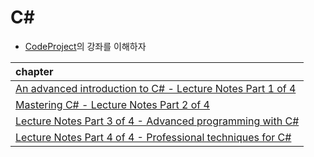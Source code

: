 # C#

* [CodeProject](https://www.codeproject.com/Articles/1094079/An-advanced-introduction-to-Csharp-Lecture-Notes-P)의 강좌를 이해하자

| chapter |
|:--------|
| [An advanced introduction to C# - Lecture Notes Part 1 of 4](/Csharp/An_advanced_introduction_to_C_.md) |
| [Mastering C# - Lecture Notes Part 2 of 4](/Csharp/Mastering.md) |
| [Lecture Notes Part 3 of 4 - Advanced programming with C#](/Csharp/Part3.md)|
| [Lecture Notes Part 4 of 4 - Professional techniques for C#](/Csharp/Professional.md) |